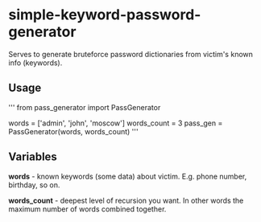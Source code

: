 # simple-keyword-password-generator

Serves to generate bruteforce password dictionaries from victim's known info (keywords).

## Usage
'''
from pass_generator import PassGenerator

words = ['admin', 'john', 'moscow']
words_count = 3
pass_gen = PassGenerator(words, words_count)
'''

## Variables

**words** - known keywords (some data) about victim. E.g. phone number, birthday, so on.

**words_count** - deepest level of recursion you want. In other words the maximum number of words combined together.